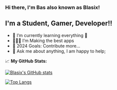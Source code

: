 <!-- 
Mischien handig:
https://raw.githubusercontent.com/HenyPotter/HenyPotter/main/README.md
https://raw.githubusercontent.com/Gapur/Gapur/main/README.md
-->

### Hi there, I'm Bas also known as Blasix!

## I'm a Student, Gamer, Developer!!

- 🌱 I’m currently learning everything 🤣
- 👨🏻‍💻 I’m Making the best apps
- 🥅 2024 Goals: Contribute more...
- 💬 Ask me about anything, I am happy to help;


 📈 **My GitHub Stats:**

[![Blasix's GitHub stats](https://github-readme-stats.vercel.app/api?username=Blasix&count_private=true&show_icons=true&theme=dark&icon_color=4c71f2&border_radius=16&hide_border=true)](https://github.com/Blasix)

[![Top Langs](https://github-readme-stats.vercel.app/api/top-langs/?username=Blasix&langs_count=4&theme=dark&border_radius=16&hide_border=true)](https://github.com/Blasix)
